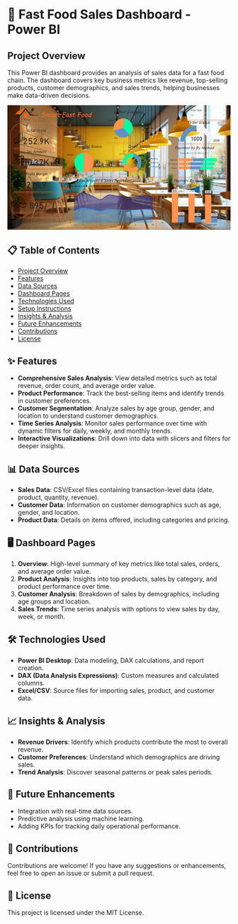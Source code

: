 # 🍔 Fast Food Sales Dashboard - Power BI

## Project Overview

This Power BI dashboard provides an analysis of sales data for a fast food chain. The dashboard covers key business metrics like revenue, top-selling products, customer demographics, and sales trends, helping businesses make data-driven decisions.
<center><img src="image/Screenshot (30).png" alt="Dashboard Preview" width="1200" >
</center>


## 📋 Table of Contents
- [Project Overview](#project-overview)
- [Features](#features)
- [Data Sources](#data-sources)
- [Dashboard Pages](#dashboard-pages)
- [Technologies Used](#technologies-used)
- [Setup Instructions](#setup-instructions)
- [Insights & Analysis](#insights--analysis)
- [Future Enhancements](#future-enhancements)
- [Contributions](#contributions)
- [License](#license)

## ✨ Features
- **Comprehensive Sales Analysis**: View detailed metrics such as total revenue, order count, and average order value.
- **Product Performance**: Track the best-selling items and identify trends in customer preferences.
- **Customer Segmentation**: Analyze sales by age group, gender, and location to understand customer demographics.
- **Time Series Analysis**: Monitor sales performance over time with dynamic filters for daily, weekly, and monthly trends.
- **Interactive Visualizations**: Drill down into data with slicers and filters for deeper insights.

## 📊 Data Sources
- **Sales Data**: CSV/Excel files containing transaction-level data (date, product, quantity, revenue).
- **Customer Data**: Information on customer demographics such as age, gender, and location.
- **Product Data**: Details on items offered, including categories and pricing.

## 🖥️ Dashboard Pages
1. **Overview**: High-level summary of key metrics like total sales, orders, and average order value.
2. **Product Analysis**: Insights into top products, sales by category, and product performance over time.
3. **Customer Analysis**: Breakdown of sales by demographics, including age groups and location.
4. **Sales Trends**: Time series analysis with options to view sales by day, week, or month.

## 🛠️ Technologies Used
- **Power BI Desktop**: Data modeling, DAX calculations, and report creation.
- **DAX (Data Analysis Expressions)**: Custom measures and calculated columns.
- **Excel/CSV**: Source files for importing sales, product, and customer data.

## 📈 Insights & Analysis
- **Revenue Drivers**: Identify which products contribute the most to overall revenue.
- **Customer Preferences**: Understand which demographics are driving sales.
- **Trend Analysis**: Discover seasonal patterns or peak sales periods.

## 🔮 Future Enhancements
- Integration with real-time data sources.
- Predictive analysis using machine learning.
- Adding KPIs for tracking daily operational performance.

## 🤝 Contributions
Contributions are welcome! If you have any suggestions or enhancements, feel free to open an issue or submit a pull request.

## 📄 License
This project is licensed under the MIT License.
